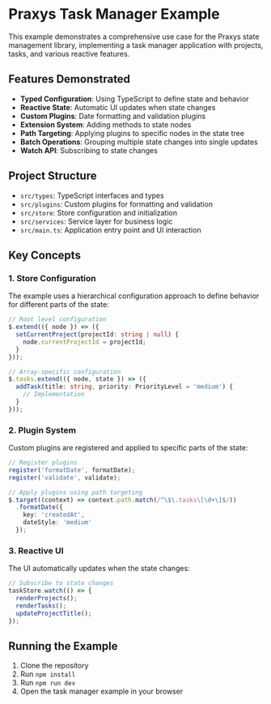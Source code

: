 # Praxys Task Manager Example

This example demonstrates a comprehensive use case for the Praxys state management library, implementing a task manager application with projects, tasks, and various reactive features.

## Features Demonstrated

- **Typed Configuration**: Using TypeScript to define state and behavior
- **Reactive State**: Automatic UI updates when state changes
- **Custom Plugins**: Date formatting and validation plugins
- **Extension System**: Adding methods to state nodes
- **Path Targeting**: Applying plugins to specific nodes in the state tree
- **Batch Operations**: Grouping multiple state changes into single updates
- **Watch API**: Subscribing to state changes

## Project Structure

- `src/types`: TypeScript interfaces and types
- `src/plugins`: Custom plugins for formatting and validation
- `src/store`: Store configuration and initialization
- `src/services`: Service layer for business logic
- `src/main.ts`: Application entry point and UI interaction

## Key Concepts

### 1. Store Configuration

The example uses a hierarchical configuration approach to define behavior for different parts of the state:

```typescript
// Root level configuration
$.extend(({ node }) => ({
  setCurrentProject(projectId: string | null) {
    node.currentProjectId = projectId;
  }
}));

// Array-specific configuration
$.tasks.extend(({ node, state }) => ({
  addTask(title: string, priority: PriorityLevel = 'medium') {
    // Implementation
  }
}));
```

### 2. Plugin System

Custom plugins are registered and applied to specific parts of the state:

```typescript
// Register plugins
register('formatDate', formatDate);
register('validate', validate);

// Apply plugins using path targeting
$.target((context) => context.path.match(/^\$\.tasks\[\d+\]$/))
  .formatDate({
    key: 'createdAt',
    dateStyle: 'medium'
  });
```

### 3. Reactive UI

The UI automatically updates when the state changes:

```typescript
// Subscribe to state changes
taskStore.watch(() => {
  renderProjects();
  renderTasks();
  updateProjectTitle();
});
```

## Running the Example

1. Clone the repository
2. Run `npm install`
3. Run `npm run dev`
4. Open the task manager example in your browser 